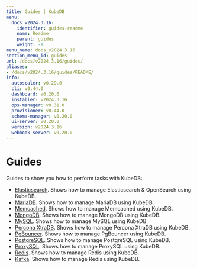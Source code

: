 ```yaml
---
title: Guides | KubeDB
menu:
  docs_v2024.3.16:
    identifier: guides-readme
    name: Readme
    parent: guides
    weight: -1
menu_name: docs_v2024.3.16
section_menu_id: guides
url: /docs/v2024.3.16/guides/
aliases:
- /docs/v2024.3.16/guides/README/
info:
  autoscaler: v0.29.0
  cli: v0.44.0
  dashboard: v0.20.0
  installer: v2024.3.16
  ops-manager: v0.31.0
  provisioner: v0.44.0
  schema-manager: v0.20.0
  ui-server: v0.20.0
  version: v2024.3.16
  webhook-server: v0.20.0
---
```


# Guides

Guides to show you how to perform tasks with KubeDB:

- [Elasticsearch](/docs/v2024.3.16/guides/elasticsearch/README). Shows how to manage Elasticsearch & OpenSearch using KubeDB.
- [MariaDB](/docs/v2024.3.16/guides/mariadb). Shows how to manage MariaDB using KubeDB.
- [Memcached](/docs/v2024.3.16/guides/memcached/README). Shows how to manage Memcached using KubeDB.
- [MongoDB](/docs/v2024.3.16/guides/mongodb/README). Shows how to manage MongoDB using KubeDB.
- [MySQL](/docs/v2024.3.16/guides/mysql/README). Shows how to manage MySQL using KubeDB.
- [Percona XtraDB](/docs/v2024.3.16/guides/percona-xtradb/README). Shows how to manage Percona XtraDB using KubeDB.
- [PgBouncer](/docs/v2024.3.16/guides/pgbouncer/README). Shows how to manage PgBouncer using KubeDB.
- [PostgreSQL](/docs/v2024.3.16/guides/postgres/README). Shows how to manage PostgreSQL using KubeDB.
- [ProxySQL](/docs/v2024.3.16/guides/proxysql/README). Shows how to manage ProxySQL using KubeDB.
- [Redis](/docs/v2024.3.16/guides/redis/README). Shows how to manage Redis using KubeDB.
- [Kafka](/docs/v2024.3.16/guides/kafka/README). Shows how to manage Redis using KubeDB.
